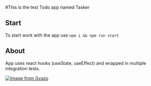 #This is the test Todo app named Tasker

## Start

To start work with the app use `npm i && npm run start`

## About 
App uses react hooks (useState, useEffect) and wrapped in multiple integration tests.

[![Image from Gyazo](https://i.gyazo.com/ec747d4573285a41dec02136b331b9a3.png)](https://gyazo.com/ec747d4573285a41dec02136b331b9a3)

